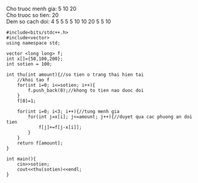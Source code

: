 Cho truoc menh gia: 5 10 20  
Cho truoc so tien: 20  
Dem so cach doi: 4
5 5 5 5
10 10
20
5 5 10  
```
#include<bits/stdc++.h>
#include<vector>
using namespace std;

vector <long long> f;
int x[]={50,100,200};
int sotien = 100;

int thu(int amount){//so tien o trang thai hien tai
    //khoi tao f
    for(int i=0; i<=sotien; i++){
        f.push_back(0);//khong to tien nao duoc doi
    }
    f[0]=1;

    for(int i=0; i<3; i++){//tung menh gia
        for(int j=x[i]; j<=amount; j++){//duyet qua cac phuong an doi tien
            f[j]+=f[j-x[i]];
        }
    }
    return f[amount];
}

int main(){
    cin>>sotien;
    cout<<thu(sotien)<<endl;
}
```
